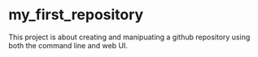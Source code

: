 # my_first_repository
This project is about creating and manipuating a github repository using both the command line and web UI.
